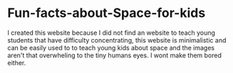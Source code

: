 # Fun-facts-about-Space-for-kids

I created this website because I did not find an website to teach young students that have difficulty concentrating, this website is minimalistic and can be easily used to 
to teach young kids about space and the images aren't that overwheling to the tiny humans eyes.
I wont make them bored either.
